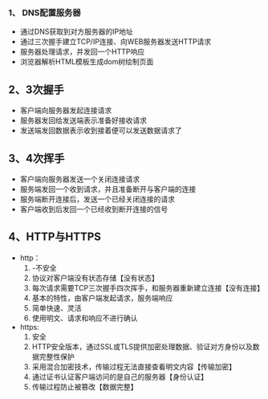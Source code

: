 ### 1、 DNS配置服务器
+ 通过DNS获取到对方服务器的IP地址
+ 通过三次握手建立TCP/IP连接、向WEB服务器发送HTTP请求
+ 服务器处理请求，并发回一个HTTP响应
+ 浏览器解析HTML模板生成dom树绘制页面
## 2、3次握手
+ 客户端向服务器发起连接请求
+ 服务器发回给发送端表示准备好接收请求
+ 发送端发回数据表示收到接着便可以发送数据请求了
## 3、4次挥手
+ 客户端向服务器发送一个关闭连接请求
+ 服务端发回一个收到请求，并且准备断开与客户端的连接
+ 服务端断开连接后，发送一个已经关闭连接的请求
+ 客户端收到后发回一个已经收到断开连接的信号
## 4、HTTP与HTTPS
+ http：
	1. -不安全
	2. 协议对客户端没有状态存储【没有状态】
	3.  每次请求需要TCP三次握手四次挥手，和服务器重新建立连接【没有连接】
	4.  基本的特性，由客户端发起请求，服务端响应
	5.  简单快速、灵活
	6.  使用明文、请求和响应不进行确认
+ https:
	1. 安全
	2.  HTTP安全版本，通过SSL或TLS提供加密处理数据、验证对方身份以及数据完整性保护
	3.  采用混合加密技术，传输过程无法直接查看明文内容【传输加密】
	4. 通过证书认证客户端访问的是自己的服务器【身份认证】
	5. 传输过程防止被篡改【数据完整】